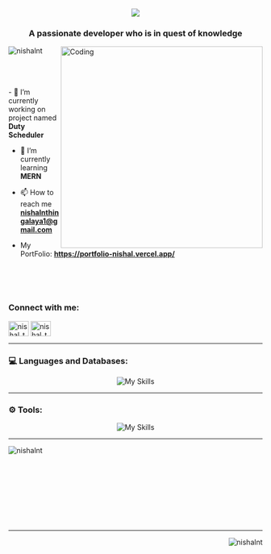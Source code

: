 <h1 align="center">
    <img src="https://readme-typing-svg.herokuapp.com/?font=Righteous&size=35&center=true&vCenter=true&width=500&height=70&duration=4000&lines=Hello+👨‍💻;+I'm+Nishal+N+T!;" />
</h1>
<h3 align="center">A passionate developer who is in quest of knowledge</h3>
<img align="right" alt="Coding" width="400" src="https://media.tenor.com/YNqsJbmb_yMAAAAd/coding.gif">
<p align="left"> <img src="https://komarev.com/ghpvc/?username=nishalnt&label=Profile%20views&color=0e75b6&style=flat" alt="nishalnt" /> </p>
<br>
<br>
<br>
- 🔭 I’m currently working on project named <b>Duty Scheduler</b>

- 🌱 I’m currently learning **MERN**

- 📫 How to reach me **nishalnthingalaya1@gmail.com**
- My PortFolio: **https://portfolio-nishal.vercel.app/**

<br>
<br>
<br>
<h3 align="left">Connect with me:</h3>
<p align="left">
<a href="https://www.linkedin.com/in/nishal-n-thingalaya-570912229" target="blank"><img align="center" src="https://raw.githubusercontent.com/rahuldkjain/github-profile-readme-generator/master/src/images/icons/Social/linked-in-alt.svg" alt="nishal_thingalaya" height="30" width="40" /></a>
<a href="https://instagram.com/nishal_thingalaya" target="blank"><img align="center" src="https://raw.githubusercontent.com/rahuldkjain/github-profile-readme-generator/master/src/images/icons/Social/instagram.svg" alt="nishal_thingalaya" height="30" width="40" /></a>
</p>
<hr>
<h3>💻 Languages and Databases:</h3>
<div align="center">

![My Skills](https://skillicons.dev/icons?i=html,css,js,bootstrap,mongodb,express,react,nodejs,php,mysql,tailwind,java,python,c,materialui&perline=8)

</div>

---

<h3>⚙️ Tools:</h3>
<div align="center">

![My Skills](https://skillicons.dev/icons?i=vscode,androidstudio,idea,pycharm&perline=4)

</div>

<hr>

<p align="center"><img align="left" src="https://github-readme-streak-stats.herokuapp.com/?user=NishalNT&theme=dark&hide_border=false" alt="nishalnt" /></p>
<br>
<br>
<br>
<br>
<br>
<br>
<br>
<br>
<br>
<hr>
<p align="right"><img align="center" src="https://github-readme-stats.vercel.app/api/top-langs/?username=NishalNT&theme=dark&hide_border=false&include_all_commits=false&count_private=false&layout=compact" alt="nishalnt" /></p>



